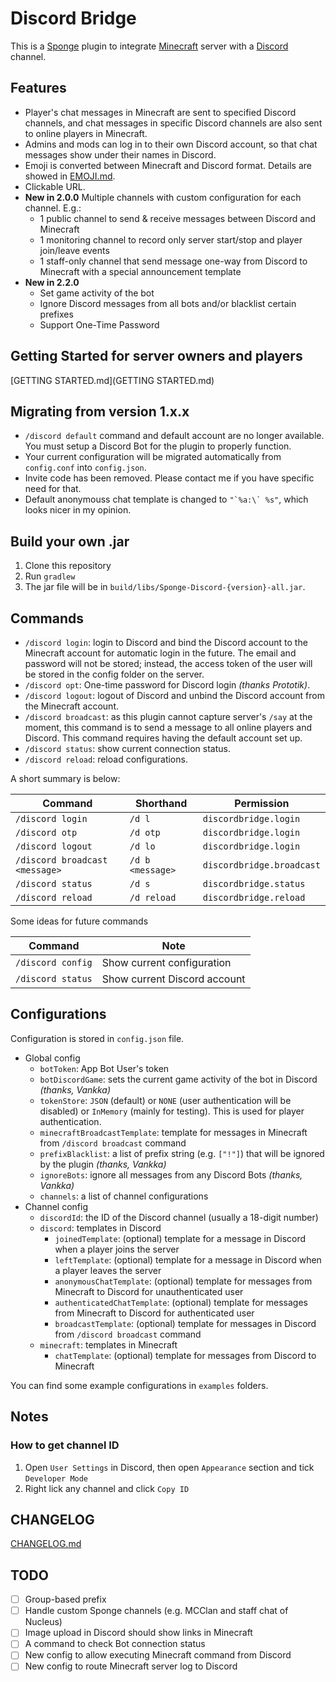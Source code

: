 # Discord Bridge
This is a [Sponge](http://spongepowered.com) plugin to integrate [Minecraft](https://minecraft.net) server with a [Discord](https://discordapp.com) channel. 

## Features

- Player's chat messages in Minecraft are sent to specified Discord channels, and chat messages in specific Discord channels are also sent to online players in Minecraft.
- Admins and mods can log in to their own Discord account, so that chat messages show under their names in Discord.
- Emoji is converted between Minecraft and Discord format. Details are showed in [EMOJI.md](EMOJI.md).
- Clickable URL.
- **New in 2.0.0** Multiple channels with custom configuration for each channel. E.g.:
  - 1 public channel to send & receive messages between Discord and Minecraft
  - 1 monitoring channel to record only server start/stop and player join/leave events
  - 1 staff-only channel that send message one-way from Discord to Minecraft with a special announcement template
- **New in 2.2.0**
  - Set game activity of the bot
  - Ignore Discord messages from all bots and/or blacklist certain prefixes
  - Support One-Time Password

## Getting Started for server owners and players

[GETTING STARTED.md](GETTING STARTED.md)

## Migrating from version 1.x.x
- `/discord default` command and default account are no longer available. You must setup a Discord Bot for the plugin to properly function.
- Your current configuration will be migrated automatically from `config.conf` into `config.json`.
- Invite code has been removed. Please contact me if you have specific need for that.
- Default anonymouss chat template is changed to ```"`%a:\` %s"```, which looks nicer in my opinion.

## Build your own .jar

1. Clone this repository
1. Run `gradlew`
1. The jar file will be in `build/libs/Sponge-Discord-{version}-all.jar`.

## Commands

- `/discord login`: login to Discord and bind the Discord account to the Minecraft account for automatic login in the future. The email and password will not be stored; instead, the access token of the user will be stored in the config folder on the server.
- `/discord opt`: One-time password for Discord login _(thanks Prototik)_.
- `/discord logout`: logout of Discord and unbind the Discord account from the Minecraft account. 
- `/discord broadcast`: as this plugin cannot capture server's `/say` at the moment, this command is to send a message to all online players and Discord. This command requires having the default account set up.
- `/discord status`: show current connection status.
- `/discord reload`: reload configurations.

A short summary is below:

| Command | Shorthand | Permission |
|---------|-----------|------------|
| `/discord login` | `/d l` | `discordbridge.login` |
| `/discord otp` | `/d otp` | `discordbridge.login` |
| `/discord logout` | `/d lo` | `discordbridge.login` |
| `/discord broadcast <message>` | `/d b <message>` | `discordbridge.broadcast` |
| `/discord status` | `/d s` | `discordbridge.status` |
| `/discord reload` | `/d reload` | `discordbridge.reload` |

Some ideas for future commands

| Command | Note |
|---------|------|
| `/discord config` | Show current configuration |
| `/discord status` | Show current Discord account |

## Configurations

Configuration is stored in `config.json` file. 

- Global config
  - `botToken`: App Bot User's token
  - `botDiscordGame`: sets the current game activity of the bot in Discord _(thanks, Vankka)_
  - `tokenStore`: `JSON` (default) or `NONE` (user authentication will be disabled) or `InMemory` (mainly for testing). This is used for player authentication.
  - `minecraftBroadcastTemplate`: template for messages in Minecraft from `/discord broadcast` command
  - `prefixBlacklist`: a list of prefix string (e.g. `["!"]`) that will be ignored by the plugin _(thanks, Vankka)_
  - `ignoreBots`: ignore all messages from any Discord Bots _(thanks, Vankka)_
  - `channels`: a list of channel configurations
- Channel config
  - `discordId`: the ID of the Discord channel (usually a 18-digit number)
  - `discord`: templates in Discord
    - `joinedTemplate`: (optional) template for a message in Discord when a player joins the server
    - `leftTemplate`: (optional) template for a message in Discord when a player leaves the server
    - `anonymousChatTemplate`: (optional) template for messages from Minecraft to Discord for unauthenticated user
    - `authenticatedChatTemplate`: (optional) template for messages from Minecraft to Discord for authenticated user
    - `broadcastTemplate`: (optional) template for messages in Discord from `/discord broadcast` command
  - `minecraft`: templates in Minecraft
    - `chatTemplate`: (optional) template for messages from Discord to Minecraft

You can find some example configurations in `examples` folders.

## Notes

### How to get channel ID

1. Open `User Settings` in Discord, then open `Appearance` section and tick `Developer Mode`
1. Right lick any channel and click `Copy ID`

## CHANGELOG

[CHANGELOG.md](CHANGELOG.md)

## TODO

- [ ] Group-based prefix
- [ ] Handle custom Sponge channels (e.g. MCClan and staff chat of Nucleus)
- [ ] Image upload in Discord should show links in Minecraft
- [ ] A command to check Bot connection status
- [ ] New config to allow executing Minecraft command from Discord
- [ ] New config to route Minecraft server log to Discord
